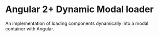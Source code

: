 # Angular 2+ Dynamic Modal loader

An implementation of loading components dynamically into a modal container with Angular.
